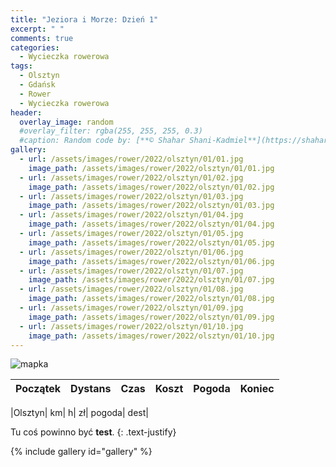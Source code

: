 ```yaml
---
title: "Jeziora i Morze: Dzień 1"
excerpt: " "
comments: true
categories:
  - Wycieczka rowerowa
tags:
  - Olsztyn
  - Gdańsk
  - Rower  
  - Wycieczka rowerowa
header:
  overlay_image: random
  #overlay_filter: rgba(255, 255, 255, 0.3)
  #caption: Random code by: [**© Shahar Shani-Kadmiel**](https://shaharkadmiel.github.io)"
gallery:
  - url: /assets/images/rower/2022/olsztyn/01/01.jpg
    image_path: /assets/images/rower/2022/olsztyn/01/01.jpg
  - url: /assets/images/rower/2022/olsztyn/01/02.jpg
    image_path: /assets/images/rower/2022/olsztyn/01/02.jpg
  - url: /assets/images/rower/2022/olsztyn/01/03.jpg
    image_path: /assets/images/rower/2022/olsztyn/01/03.jpg
  - url: /assets/images/rower/2022/olsztyn/01/04.jpg
    image_path: /assets/images/rower/2022/olsztyn/01/04.jpg
  - url: /assets/images/rower/2022/olsztyn/01/05.jpg
    image_path: /assets/images/rower/2022/olsztyn/01/05.jpg
  - url: /assets/images/rower/2022/olsztyn/01/06.jpg
    image_path: /assets/images/rower/2022/olsztyn/01/06.jpg
  - url: /assets/images/rower/2022/olsztyn/01/07.jpg
    image_path: /assets/images/rower/2022/olsztyn/01/07.jpg
  - url: /assets/images/rower/2022/olsztyn/01/08.jpg
    image_path: /assets/images/rower/2022/olsztyn/01/08.jpg
  - url: /assets/images/rower/2022/olsztyn/01/09.jpg
    image_path: /assets/images/rower/2022/olsztyn/01/09.jpg
  - url: /assets/images/rower/2022/olsztyn/01/10.jpg
    image_path: /assets/images/rower/2022/olsztyn/01/10.jpg
---
```

![mapka](/assets/images/rower/2022/olsztyn/01/mapka.png)

|Początek|Dystans|Czas|Koszt|Pogoda|Koniec|
|:---:|:---:|:---:|:---:|:---:|:---:|
<!--emoti weather -- ☀️🌤️🌥️🌦️🌧️🌩️-->
|Olsztyn| km| h| zł| pogoda| dest|

Tu coś powinno być **test**.
{: .text-justify}

{% include gallery id="gallery" %}
<!--
{% include video id="770VWcs8g9E" provider="youtube" %--}
-->
